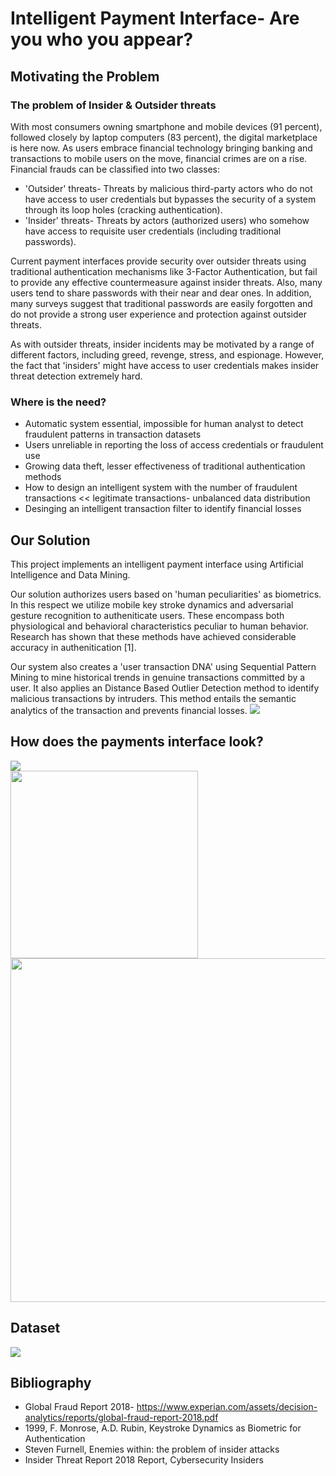 # Intelligent Payment Interface- Are you who you appear?

## Motivating the Problem
### The problem of Insider & Outsider threats 
With most consumers owning smartphone and mobile devices (91 percent), followed closely by laptop computers (83 percent), the digital marketplace is here now. As users embrace financial technology bringing banking and transactions to mobile users on the move, financial crimes are on a rise. Financial frauds can be classified into two classes:

- 'Outsider' threats- Threats by malicious third-party actors who do not have access to user credentials but bypasses the security of a system through its loop holes (cracking authentication).
- 'Insider' threats- Threats by actors (authorized users) who somehow have access to requisite user credentials (including traditional passwords).

Current payment interfaces provide security over outsider threats using traditional authentication mechanisms like 3-Factor Authentication, but fail to provide any effective countermeasure against insider threats. Also, many users tend to share passwords with their near and dear ones. In addition, many surveys suggest that traditional passwords are easily forgotten and do not provide a strong user experience and protection against outsider threats. 

As with outsider threats, insider incidents may be motivated by a range of different factors, including greed, revenge, stress, and espionage. However, the fact that 'insiders' might have access to user credentials makes insider threat detection extremely hard.  

### Where is the need?
- Automatic system essential, impossible for human analyst to detect fraudulent patterns in transaction datasets
- Users unreliable in reporting the loss of access credentials or fraudulent use
- Growing data theft, lesser effectiveness of traditional authentication methods
- How to design an intelligent system with the number of fraudulent transactions << legitimate transactions- unbalanced data distribution
- Desinging an intelligent transaction filter to identify financial losses


## Our Solution
This project implements an intelligent payment interface using Artificial Intelligence and Data Mining. 

Our solution authorizes users based on 'human peculiarities' as biometrics. In this respect we utilize mobile key stroke dynamics and adversarial gesture recognition to autheniticate users. These encompass both physiological and behavioral characteristics peculiar to human behavior. Research has shown that these methods have achieved considerable accuracy in authenitication [1].

Our system also creates a 'user transaction DNA' using Sequential Pattern Mining to mine historical trends in genuine transactions committed by a user. It also applies an Distance Based Outlier Detection method to identify malicious transactions by intruders. This method entails the semantic analytics of the transaction and prevents financial losses.
<img src="https://user-images.githubusercontent.com/22291740/47601531-ebb94980-d9ef-11e8-9d01-8481b09563e0.png">

## How does the payments interface look? 

<img src="https://user-images.githubusercontent.com/26150479/47592268-3efbaf80-d990-11e8-9894-0d9c0638c178.png">
<div>
<img src="https://user-images.githubusercontent.com/22291740/47601607-f2948c00-d9f0-11e8-9cb0-516e639763a3.jpeg" width="300em" float="left">
<img src="https://user-images.githubusercontent.com/22291740/47601585-b06b4a80-d9f0-11e8-8d5d-5a02f7c7e61a.jpeg" width="550em" float="right">
</div>


## Dataset

<img src="https://user-images.githubusercontent.com/26150479/47592576-74ed6380-d991-11e8-91a6-f0d5bfc8cc41.png">

## Bibliography
- Global Fraud Report 2018- https://www.experian.com/assets/decision-analytics/reports/global-fraud-report-2018.pdf
- 1999, F. Monrose, A.D. Rubin, Keystroke Dynamics as Biometric for Authentication
- Steven Furnell, Enemies within: the problem of insider attacks
- Insider Threat Report 2018 Report, Cybersecurity Insiders


